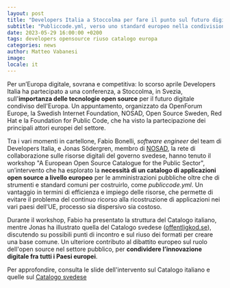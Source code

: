 ```yaml
---
layout: post
title: "Developers Italia a Stoccolma per fare il punto sul futuro digitale dell’Europa"
subtitle: "Publiccode.yml, verso uno standard europeo nella condivisione software"
date: 2023-05-29 16:00:00 +0200
tags: developers opensource riuso catalogo europa
categories: news
author: Matteo Vabanesi
image:
locale: it
---
```

Per un’Europa digitale, sovrana e competitiva: lo scorso aprile Developers Italia ha partecipato a una conferenza, a Stoccolma, in Svezia, sull'**importanza delle tecnologie open source** per il futuro digitale condiviso dell'Europa. Un appuntamento, organizzato da OpenForum Europe, la Swedish Internet Foundation, NOSAD, Open Source Sweden, Red Hat e la Foundation for Public Code, che ha visto la partecipazione dei principali attori europei del settore.

Tra i vari momenti in cartellone, Fabio Bonelli, _software engineer_ del team di Developers Italia, e Jonas Södergren, membro di [NOSAD](https://nosad.se/), la rete di collaborazione sulle risorse digitali del governo svedese, hanno tenuto il workshop "A European Open Source Catalogue for the Public Sector", un’intervento che ha esplorato la **necessità di un catalogo di applicazioni open source a livello europeo** per le amministrazioni pubbliche oltre che di strumenti e standard comuni per costruirlo, come _publiccode.yml_. Un vantaggio in termini di efficienza e impiego delle risorse, che permette di evitare il problema del continuo ricorso alla ricostruzione di applicazioni nei vari paesi dell'UE, processo sia dispersivo sia costoso. 

Durante il workshop, Fabio ha presentato la struttura del Catalogo italiano, mentre Jonas ha illustrato quella del Catalogo svedese ([offentligkod.se](https://offentligkod.se/)), discutendo su possibili punti di incontro e sul riuso dei formati per creare una base comune. Un ulteriore contributo al dibattito europeo sul ruolo dell'open source nel settore pubblico, per **condividere l’innovazione digitale fra tutti i Paesi europei**.

Per approfondire, consulta le slide dell'intervento sul Catalogo italiano e quelle sul [Catalogo svedese](https://gitlab.com/open-data-knowledge-sharing/katalogen/-/blob/master/docs/offentligkod-workshop-20230418-v1.pdf)
